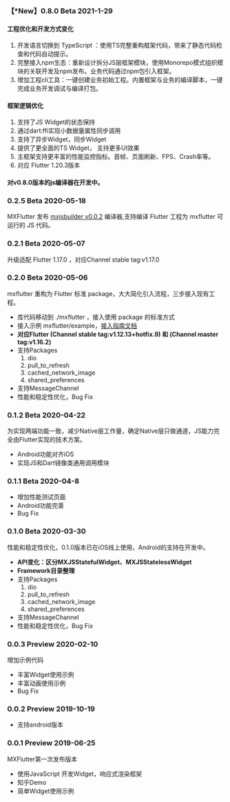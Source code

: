 ### 【*New】0.8.0 Beta   2021-1-29 


#### 工程优化和开发方式变化
1. 开发语言切换到 TypeScript ：使用TS完整重构框架代码，带来了静态代码检查和代码自动提示。
2. 完整接入npm生态：重新设计拆分JS层框架模块，使用Monorepo模式组织模块的关联开发及npm发布。业务代码通过npm包引入框架。
3. 增加工程cli工具：一键创建业务初始工程。内置框架与业务的编译脚本，一键完成业务开发调试与编译打包。

#### 框架逻辑优化
1. 支持了JS Widget的状态保持
2. 通过dart:ffi实现小数据量属性同步调用
3. 支持了异步Widget，同步Widget
4. 提供了更全面的TS Widget， 支持更多UI效果
5. 主框架支持更丰富的性能监控指标。首帧、页面刷新、FPS、Crash率等。
6. 对应 Flutter 1.20.3版本

#### 对v0.8.0版本的js编译器在开发中。

### 0.2.5 Beta   2020-05-18

   MXFlutter 发布 [mxjsbuilder v0.0.2](https://github.com/mxflutter/mxjsbuilder) 编译器,支持编译 Flutter 工程为 mxflutter 可运行的 JS 代码。
 
### 0.2.1 Beta   2020-05-07

 升级适配 Flutter 1.17.0 ，对应Channel stable tag:v1.17.0
  
### 0.2.0 Beta   2020-05-06

   mxflutter 重构为 Flutter 标准 package，大大简化引入流程，三步接入现有工程。

  *   库代码移动到 ./mxflutter ，接入使用 package 的标准方式
  *   接入示例 mxflutter/example，[接入指南文档](https://github.com/mxflutter/mxflutter/tree/master/mxflutter) 
  *   **对应Flutter (Channel stable tag:v1.12.13+hotfix.9) 和 (Channel master tag:v1.16.2)**
  *   支持Packages
      1.   dio
      2.   pull_to_refresh
      3.   cached_network_image
      4.   shared_preferences
  *   支持MessageChannel
  *   性能和稳定性优化，Bug Fix
  
###  0.1.2 Beta   2020-04-22

为实现两端功能一致，减少Native层工作量，确定Native层只做通道，JS能力完全由Flutter实现的技术方案。

  *   Android功能对齐iOS
  *   实现JS和Dart镜像类通用调用模块

### 0.1.1 Beta   2020-04-8

  *   增加性能测试页面
  *   Android功能完善
  *   Bug Fix
  
### 0.1.0 Beta   2020-03-30 

 性能和稳定性优化，0.1.0版本已在iOS线上使用，Android的支持在开发中。

  *   **API变化：区分MXJSStatefulWidget、MXJSStatelessWidget**
  *   **Framework目录整理**
  *   支持Packages
      1.   dio
      2.   pull_to_refresh
      3.   cached_network_image
      4.   shared_preferences
  *   支持MessageChannel
  *   性能和稳定性优化，Bug Fix


###  0.0.3 Preview   2020-02-10

  增加示例代码
  
  *   丰富Widget使用示例
  *   丰富动画使用示例
  *   Bug Fix

###  0.0.2 Preview   2019-10-19

  *   支持android版本

###  0.0.1 Preview   2019-06-25

  MXFlutter第一次发布版本
  
  * 使用JavaScript 开发Widget，响应式渲染框架
  * 知乎Demo
  * 简单Widget使用示例

